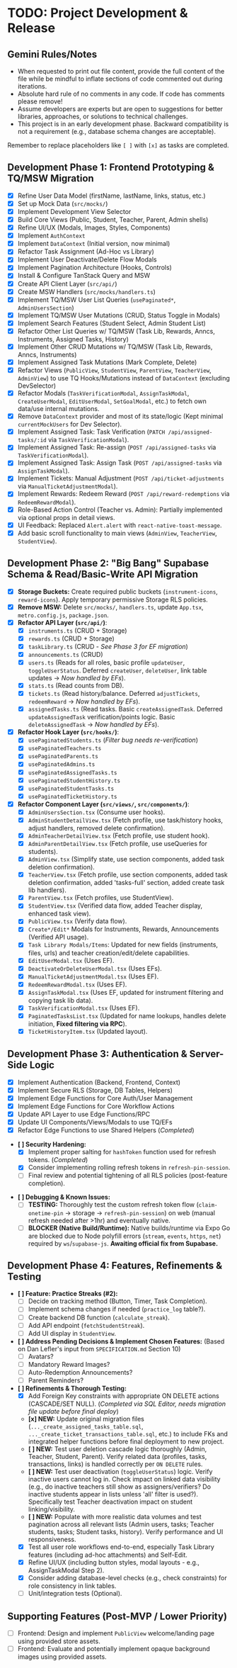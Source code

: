 # TODO: Project Development & Release

## Gemini Rules/Notes

- When requested to print out file content, provide the full content of the file while be mindful to inflate sections of code commented out during iterations.
- Absolute hard rule of no comments in any code. If code has comments please remove!
- Assume developers are experts but are open to suggestions for better libraries, approaches, or solutions to technical challenges.
- This project is in an early development phase. Backward compatibility is not a requirement (e.g., database schema changes are acceptable).

Remember to replace placeholders like `[ ]` with `[x]` as tasks are completed.

## Development Phase 1: Frontend Prototyping & TQ/MSW Migration

- [x] Refine User Data Model (firstName, lastName, links, status, etc.)
- [x] Set up Mock Data (`src/mocks/`)
- [x] Implement Development View Selector
- [x] Build Core Views (Public, Student, Teacher, Parent, Admin shells)
- [x] Refine UI/UX (Modals, Images, Styles, Components)
- [x] Implement `AuthContext`
- [x] Implement `DataContext` (Initial version, now minimal)
- [x] Refactor Task Assignment (Ad-Hoc vs Library)
- [x] Implement User Deactivate/Delete Flow Modals
- [x] Implement Pagination Architecture (Hooks, Controls)
- [x] Install & Configure TanStack Query and MSW
- [x] Create API Client Layer (`src/api/`)
- [x] Create MSW Handlers (`src/mocks/handlers.ts`)
- [x] Implement TQ/MSW User List Queries (`usePaginated*`, `AdminUsersSection`)
- [x] Implement TQ/MSW User Mutations (CRUD, Status Toggle in Modals)
- [x] Implement Search Features (Student Select, Admin Student List)
- [x] Refactor Other List Queries w/ TQ/MSW (Task Lib, Rewards, Anncs, Instruments, Assigned Tasks, History)
- [x] Implement Other CRUD Mutations w/ TQ/MSW (Task Lib, Rewards, Anncs, Instruments)
- [x] Implement Assigned Task Mutations (Mark Complete, Delete)
- [x] Refactor Views (`PublicView`, `StudentView`, `ParentView`, `TeacherView`, `AdminView`) to use TQ Hooks/Mutations instead of `DataContext` (excluding DevSelector)
- [x] Refactor Modals (`TaskVerificationModal`, `AssignTaskModal`, `CreateUserModal`, `EditUserModal`, `SetGoalModal`, etc.) to fetch own data/use internal mutations.
- [x] Remove `DataContext` provider and most of its state/logic (Kept minimal `currentMockUsers` for Dev Selector).
- [x] Implement Assigned Task: Task Verification (`PATCH /api/assigned-tasks/:id` via `TaskVerificationModal`).
- [x] Implement Assigned Task: Re-assign (`POST /api/assigned-tasks` via `TaskVerificationModal`).
- [x] Implement Assigned Task: Assign Task (`POST /api/assigned-tasks` via `AssignTaskModal`).
- [x] Implement Tickets: Manual Adjustment (`POST /api/ticket-adjustments` via `ManualTicketAdjustmentModal`).
- [x] Implement Rewards: Redeem Reward (`POST /api/reward-redemptions` via `RedeemRewardModal`).
- [x] Role-Based Action Control (Teacher vs. Admin): Partially implemented via optional props in detail views.
- [x] UI Feedback: Replaced `Alert.alert` with `react-native-toast-message`.
- [x] Add basic scroll functionality to main views (`AdminView`, `TeacherView`, `StudentView`).

## Development Phase 2: "Big Bang" Supabase Schema & Read/Basic-Write API Migration

- [x] **Storage Buckets:** Create required public buckets (`instrument-icons`, `reward-icons`). Apply temporary permissive Storage RLS policies.
- [x] **Remove MSW:** Delete `src/mocks/`, `handlers.ts`, update `App.tsx`, `metro.config.js`, `package.json`.
- [x] **Refactor API Layer (`src/api/`)**:
  - [x] `instruments.ts` (CRUD + Storage)
  - [x] `rewards.ts` (CRUD + Storage)
  - [x] `taskLibrary.ts` (CRUD - _See Phase 3 for EF migration_)
  - [x] `announcements.ts` (CRUD)
  - [x] `users.ts` (Reads for all roles, basic profile `updateUser`, `toggleUserStatus`. Deferred `createUser`, `deleteUser`, link table updates -> _Now handled by EFs_).
  - [x] `stats.ts` (Read counts from DB).
  - [x] `tickets.ts` (Read history/balance. Deferred `adjustTickets`, `redeemReward` -> _Now handled by EFs_).
  - [x] `assignedTasks.ts` (Read tasks. Basic `createAssignedTask`. Deferred `updateAssignedTask` verification/points logic. Basic `deleteAssignedTask` -> _Now handled by EFs_).
- [x] **Refactor Hook Layer (`src/hooks/`)**:
  - [x] `usePaginatedStudents.ts` (_Filter bug needs re-verification_)
  - [x] `usePaginatedTeachers.ts`
  - [x] `usePaginatedParents.ts`
  - [x] `usePaginatedAdmins.ts`
  - [x] `usePaginatedAssignedTasks.ts`
  - [x] `usePaginatedStudentHistory.ts`
  - [x] `usePaginatedStudentTasks.ts`
  - [x] `usePaginatedTicketHistory.ts`
- [x] **Refactor Component Layer (`src/views/`, `src/components/`)**:
  - [x] `AdminUsersSection.tsx` (Consume user hooks).
  - [x] `AdminStudentDetailView.tsx` (Fetch profile, use task/history hooks, adjust handlers, removed delete confirmation).
  - [x] `AdminTeacherDetailView.tsx` (Fetch profile, use student hook).
  - [x] `AdminParentDetailView.tsx` (Fetch profile, use useQueries for students).
  - [x] `AdminView.tsx` (Simplify state, use section components, added task deletion confirmation).
  - [x] `TeacherView.tsx` (Fetch profile, use section components, added task deletion confirmation, added 'tasks-full' section, added create task lib handlers).
  - [x] `ParentView.tsx` (Fetch profiles, use StudentView).
  - [x] `StudentView.tsx` (Verified data flow, added Teacher display, enhanced task view).
  - [x] `PublicView.tsx` (Verify data flow).
  - [x] `Create*/Edit*` Modals for Instruments, Rewards, Announcements (Verified API usage).
  - [x] `Task Library Modals/Items`: Updated for new fields (instruments, files, urls) and teacher creation/edit/delete capabilities.
  - [x] `EditUserModal.tsx` (Uses EF).
  - [x] `DeactivateOrDeleteUserModal.tsx` (Uses EFs).
  - [x] `ManualTicketAdjustmentModal.tsx` (Uses EF).
  - [x] `RedeemRewardModal.tsx` (Uses EF).
  - [x] `AssignTaskModal.tsx` (Uses EF, updated for instrument filtering and copying task lib data).
  - [x] `TaskVerificationModal.tsx` (Uses EF).
  - [x] `PaginatedTasksList.tsx` (Updated for name lookups, handles delete initiation, **Fixed filtering via RPC**).
  - [x] `TicketHistoryItem.tsx` (Updated layout).

## Development Phase 3: Authentication & Server-Side Logic

- [x] Implement Authentication (Backend, Frontend, Context)
- [x] Implement Secure RLS (Storage, DB Tables, Helpers)
- [x] Implement Edge Functions for Core Auth/User Management
- [x] Implement Edge Functions for Core Workflow Actions
- [x] Update API Layer to use Edge Functions/RPC
- [x] Update UI Components/Views/Modals to use TQ/EFs
- [x] Refactor Edge Functions to use Shared Helpers (_Completed_)

- **[ ] Security Hardening:**
  - [x] Implement proper salting for `hashToken` function used for refresh tokens. (_Completed_)
  - [x] Consider implementing rolling refresh tokens in `refresh-pin-session`.
  * [ ] Final review and potential tightening of all RLS policies (post-feature completion).

* **[ ] Debugging & Known Issues:**
  - [ ] **TESTING:** Thoroughly test the custom refresh token flow (`claim-onetime-pin` -> storage -> `refresh-pin-session`) on web (manual refresh needed after >1hr) and eventually native.
  - [ ] **BLOCKER (Native Build/Runtime):** Native builds/runtime via Expo Go are blocked due to Node polyfill errors (`stream`, `events`, `https`, `net`) required by `ws`/`supabase-js`. **Awaiting official fix from Supabase.**

## Development Phase 4: Features, Refinements & Testing

- **[ ] Feature: Practice Streaks (#2):**
  - [ ] Decide on tracking method (Button, Timer, Task Completion).
  - [ ] Implement schema changes if needed (`practice_log` table?).
  - [ ] Create backend DB function (`calculate_streak`).
  - [ ] Add API endpoint (`fetchStudentStreak`).
  - [ ] Add UI display in `StudentView`.
- **[ ] Address Pending Decisions & Implement Chosen Features:** (Based on Dan Lefler's input from `SPECIFICATION.md` Section 10)
  - [ ] Avatars?
  - [ ] Mandatory Reward Images?
  - [ ] Auto-Redemption Announcements?
  - [ ] Parent Reminders?
- **[ ] Refinements & Thorough Testing:**
  - [x] Add Foreign Key constraints with appropriate ON DELETE actions (CASCADE/SET NULL). (_Completed via SQL Editor, needs migration file update before final deploy_)
  - **[x] NEW:** Update original migration files (`..._create_assigned_tasks_table.sql`, `..._create_ticket_transactions_table.sql`, etc.) to include FKs and integrated helper functions before final deployment to new project.
  - **[ ] NEW:** Test user deletion cascade logic thoroughly (Admin, Teacher, Student, Parent). Verify related data (profiles, tasks, transactions, links) is handled correctly per `ON DELETE` rules.
  - **[ ] NEW:** Test user deactivation (`toggleUserStatus`) logic. Verify inactive users cannot log in. Check impact on linked data visibility (e.g., do inactive teachers still show as assigners/verifiers? Do inactive students appear in lists unless 'all' filter is used?). Specifically test Teacher deactivation impact on student linking/visibility.
  - **[ ] NEW:** Populate with more realistic data volumes and test pagination across all relevant lists (Admin users, tasks; Teacher students, tasks; Student tasks, history). Verify performance and UI responsiveness.
  - [x] Test all user role workflows end-to-end, especially Task Library features (including ad-hoc attachments) and Self-Edit.
  - [x] Refine UI/UX (including button styles, modal layouts - e.g., AssignTaskModal Step 2).
  - [x] Consider adding database-level checks (e.g., check constraints) for role consistency in link tables.
  - [ ] Unit/integration tests (Optional).

## Supporting Features (Post-MVP / Lower Priority)

- [ ] Frontend: Design and implement `PublicView` welcome/landing page using provided store assets.
- [ ] Frontend: Evaluate and potentially implement opaque background images using provided assets.
